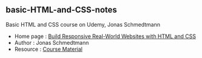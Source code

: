 ## basic-HTML-and-CSS-notes
Basic HTML and CSS course on Udemy, Jonas Schmedtmann

- Home page : [Build Responsive Real-World Websites with HTML and CSS](https://www.udemy.com/course/design-and-develop-a-killer-website-with-html5-and-css3/)
- Author    : Jonas Schmedtmann
- Resource  : [Course Material](https://github.com/jonasschmedtmann/html-css-course)

